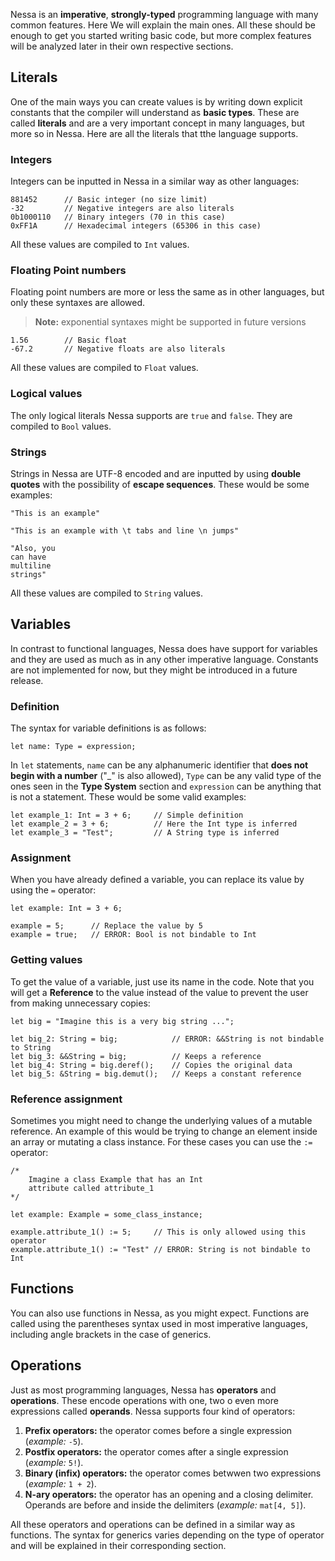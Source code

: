 Nessa is an **imperative**, **strongly-typed** programming language with many common features. Here We will explain the main
ones. All these should be enough to get you started writing basic code, but more complex features will be analyzed later in their
own respective sections.

## Literals

One of the main ways you can create values is by writing down explicit constants that the compiler will understand as **basic types**.
These are called **literals** and are a very important concept in many languages, but more so in Nessa. Here are all the literals that
tthe language supports.   

### Integers

Integers can be inputted in Nessa in a similar way as other languages:

```
881452      // Basic integer (no size limit)
-32         // Negative integers are also literals
0b1000110   // Binary integers (70 in this case)
0xFF1A      // Hexadecimal integers (65306 in this case)
```

All these values are compiled to `Int` values.

### Floating Point numbers

Floating point numbers are more or less the same as in other languages, but only these syntaxes are allowed.

> **Note:** exponential syntaxes might be supported in future versions

```
1.56        // Basic float
-67.2       // Negative floats are also literals
```

All these values are compiled to `Float` values.

### Logical values

The only logical literals Nessa supports are `true` and `false`. They are compiled to `Bool` values.

### Strings

Strings in Nessa are UTF-8 encoded and are inputted by using **double quotes** with the possibility of **escape sequences**.
These would be some examples:

```
"This is an example"

"This is an example with \t tabs and line \n jumps"

"Also, you 
can have
multiline 
strings"
```

All these values are compiled to `String` values.

## Variables

In contrast to functional languages, Nessa does have support for variables and they are used as much as in any other
imperative language. Constants are not implemented for now, but they might be introduced in a future release.

### Definition

The syntax for variable definitions is as follows:

```
let name: Type = expression;
```

In `let` statements, `name` can be any alphanumeric identifier that **does not begin with a number** ("_" is also allowed), 
`Type` can be any valid type of the ones seen in the **Type System** section and `expression` can be anything that is not a 
statement. These would be some valid examples:

```
let example_1: Int = 3 + 6;     // Simple definition
let example_2 = 3 + 6;          // Here the Int type is inferred
let example_3 = "Test";         // A String type is inferred
```

### Assignment

When you have already defined a variable, you can replace its value by using the `=` operator: 

```
let example: Int = 3 + 6;

example = 5;      // Replace the value by 5
example = true;   // ERROR: Bool is not bindable to Int
```

### Getting values

To get the value of a variable, just use its name in the code. Note that you will get a **Reference** to the value instead of the value
to prevent the user from making unnecessary copies:

```
let big = "Imagine this is a very big string ...";

let big_2: String = big;            // ERROR: &&String is not bindable to String
let big_3: &&String = big;          // Keeps a reference
let big_4: String = big.deref();    // Copies the original data
let big_5: &String = big.demut();   // Keeps a constant reference
```

### Reference assignment

Sometimes you might need to change the underlying values of a mutable reference. An example of this would be trying to change an element inside an array
or mutating a class instance. For these cases you can use the `:=` operator:

```
/*
    Imagine a class Example that has an Int 
    attribute called attribute_1
*/

let example: Example = some_class_instance;

example.attribute_1() := 5;     // This is only allowed using this operator
example.attribute_1() := "Test" // ERROR: String is not bindable to Int
```

## Functions

You can also use functions in Nessa, as you might expect. Functions are called using the parentheses syntax used in most imperative languages, 
including angle brackets in the case of generics.

## Operations

Just as most programming languages, Nessa has **operators** and **operations**. These encode operations with one, two o even more expressions called **operands**. Nessa supports four kind of operators:

1. **Prefix operators:** the operator comes before a single expression (*example:* `-5`).
2. **Postfix operators:** the operator comes after a single expression (*example:* `5!`).
3. **Binary (infix) operators:** the operator comes betwwen two expressions (*example:* `1 + 2`).
4. **N-ary operators:** the operator has an opening and a closing delimiter. Operands are before and inside the delimiters (*example:* `mat[4, 5]`).

All these operators and operations can be defined in a similar way as functions. The syntax for generics varies depending on the type of operator
and will be explained in their corresponding section.